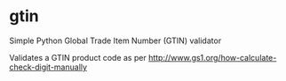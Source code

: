 gtin
====

Simple Python Global Trade Item Number (GTIN) validator

Validates a GTIN product code as per http://www.gs1.org/how-calculate-check-digit-manually
